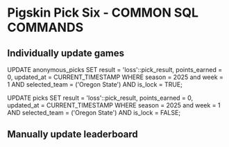 # Pigskin Pick Six - COMMON SQL COMMANDS

## Individually update games
UPDATE anonymous_picks
  SET
      result = 'loss'::pick_result,
      points_earned = 0,
      updated_at = CURRENT_TIMESTAMP
  WHERE
      season = 2025
      and week = 1
      AND selected_team = ('Oregon State')
      AND is_lock = TRUE;

UPDATE picks
  SET
      result = 'loss'::pick_result,
      points_earned = 0,
      updated_at = CURRENT_TIMESTAMP
  WHERE
      season = 2025
      and week = 1
      AND selected_team = ('Oregon State')
      AND is_lock = FALSE;


## Manually update leaderboard

